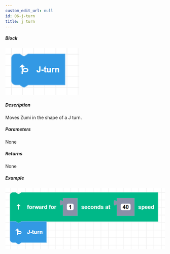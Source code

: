 ```yaml
---
custom_edit_url: null
id: 06-j-turn
title: j turn
---
```


##### Block

![jturn image](jturn.png)

##### Description

Moves Zumi in the shape of a J turn.

##### Parameters

None

##### Returns

None

##### Example

![jturn example](jturn_example.png)
